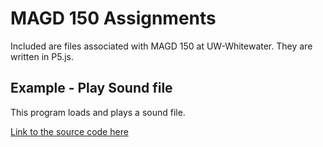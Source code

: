# MAGD 150 Assignments

Included are files associated with MAGD 150 at UW-Whitewater. They are written in P5.js. 

## Example - Play Sound file

This program loads and plays a sound file.

[Link to the source code here](https://github.com/vichotr/MAGD150Assignments/blob/gh-pages/Lab_09_Example_01_Soundfile/sketch.js)
